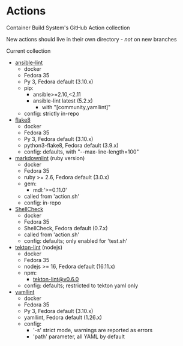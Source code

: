 # Actions

Container Build System's GitHub Action collection

New actions should live in their own directory - *not* on new branches

Current collection

- [ansible-lint][]
  - docker
  - Fedora 35
  - Py 3, Fedora default (3.10.x)
  - pip:
    - ansible>=2.10,<2.11
    - ansible-lint latest (5.2.x)
      - with "[community,yamllint]"
  - config: strictly in-repo
- [flake8][]
  - docker
  - Fedora 35
  - Py 3, Fedora default (3.10.x)
  - python3-flake8, Fedora default (3.9.x)
  - config: defaults, with "--max-line-length=100"
- [markdownlint][] (ruby version)
  - docker
  - Fedora 35
  - ruby >= 2.6, Fedora default (3.0.x)
  - gem:
    - mdl:'>=0.11.0'
  - called from 'action.sh'
  - config: in-repo
- [ShellCheck][]
  - docker
  - Fedora 35
  - ShellCheck, Fedora default (0.7.x)
  - called from 'action.sh'
  - config: defaults; only enabled for 'test.sh'
- [tekton-lint][] (nodejs)
  - docker
  - Fedora 35
  - nodejs >= 16, Fedora default (16.11.x)
  - npm:
    - tekton-lint@v0.6.0
  - config: defaults; restricted to tekton yaml only
- [yamllint][]
  - docker
  - Fedora 35
  - Py 3, Fedora default (3.10.x)
  - yamllint, Fedora default (1.26.x)
  - config:
    - '-s' strict mode, warnings are reported as errors
    - 'path' parameter, all YAML by default

[ansible-lint]: ./ansible-lint/README.md
[flake8]: ./flake8/README.md
[markdownlint]: ./markdownlint/README.md
[ShellCheck]: ./shellcheck/README.md
[tekton-lint]: ./tekton-lint/README.md
[yamllint]: ./yamllint/README.md
